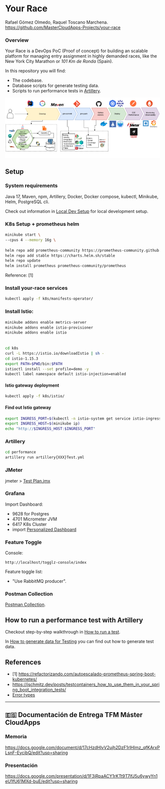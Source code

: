 # Your Race

Rafael Gómez Olmedo, Raquel Toscano Marchena.
https://github.com/MasterCloudApps-Projects/your-race

### Overview
Your Race is a DevOps PoC (Proof of concept) for building an scalable platform for managing entry assignment in highly demanded races, like the New York City Marathon or _101 Km de Ronda_ (Spain).

In this repository you will find:
- The codebase.
- Database scripts for generate testing data.
- Scripts to run performance tests in [Artillery](artillery.io).

![Your Race DevOps workflow](./docs/images/your-race-devops-workflow.png)


## Setup

### System requirements
Java 17, Maven, npm, Artillery, Docker, Docker compose, kubectl, Minikube, Helm, PostgreSQL cli.

Check out information in [Local Dev Setup](./docs/local-dev-setup.md) for local development setup.

### K8s Setup + prometheus helm

```sh
minikube start \
--cpus 4 --memory 16g \

helm repo add prometheus-community https://prometheus-community.github.io/helm-charts
helm repo add stable https://charts.helm.sh/stable
helm repo update
helm install prometheus prometheus-community/prometheus
```
Reference: [1] 

### Install your-race services
```sh
kubectl apply -f k8s/manifests-operator/
```

### Install Istio:

```sh
minikube addons enable metrics-server
minikube addons enable istio-provisioner
minikube addons enable istio


cd k8s
curl -L https://istio.io/downloadIstio | sh -
cd istio-1.15.3
export PATH=$PWD/bin:$PATH
istioctl install --set profile=demo -y
kubectl label namespace default istio-injection=enabled
```

#### Istio gateway deployment

```sh
kubectl apply -f k8s/istio/
```

#### Find out Istio gateway

```sh
export INGRESS_PORT=$(kubectl -n istio-system get service istio-ingressgateway -o jsonpath='{.spec.ports[?(@.name=="http2")].nodePort}')
export INGRESS_HOST=$(minikube ip)
echo "http://$INGRESS_HOST:$INGRESS_PORT"
```

### Artillery

```sh
cd performance
artillery run artillery{XXX}Test.yml
```

### JMeter

jmeter > [Test Plan.jmx](/performance/Test%20Plan.jmx)

### Grafana

Import Dashboard:
- 9628 for Postgres
- 4701 Micrometer JVM
- 6417 K8s Cluster
- import [Personalized Dashboard](/grafana/personalized.json)


### Feature Toggle 

Console:
```
http://localhost/togglz-console/index
``` 
Feature toggle list:
- "Use RabbitMQ producer".


### Postman Collection
[Postman Collection](/your-race/your-race.postman_collection.json).


## How to run a performance test with Artillery

Checkout step-by-step walkthrough in [How to run a test](./docs/how-to-run-a-test.md).

In [How to generate data for Testing](./docs/how-to-generate-data-for-testing.md) you can find out how to generate test data.


## References

- [1] https://refactorizando.com/autoescalado-prometheus-spring-boot-kubernetes/
- https://jschmitz.dev/posts/testcontainers_how_to_use_them_in_your_spring_boot_integration_tests/
- [Error types](./docs/error-types.md)
___
## :es: Documentación de Entrega TFM Máster CloudApps

### Memoria

https://docs.google.com/document/d/17cHzdHlvV2ujh2DzF1rlHlmz_qfKArxPLsnF-EycibQ/edit?usp=sharing

### Presentación
https://docs.google.com/presentation/d/1F3jRpaACY1rKTt9T7lfJ5u6ywyYn1eU1fU61MXd-buE/edit?usp=sharing 



